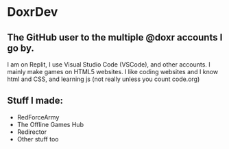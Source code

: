# DoxrDev
## The GitHub user to the multiple @doxr accounts I go by.

I am on Replit, I use Visual Studio Code (VSCode), and other accounts.
I mainly make games on HTML5 websites.
I like coding websites and I know html and CSS, and learning js (not really unless you count code.org)

## Stuff I made:
 - RedForceArmy
 - The Offline Games Hub
 - Redirector
 - Other stuff too
